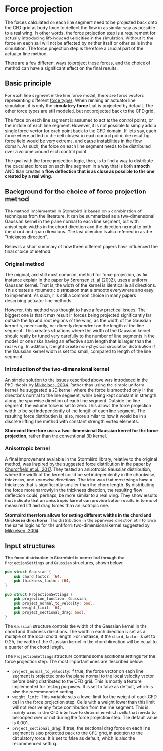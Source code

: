 # Force projection

The forces calculated on each line segment need to be projected back onto the CFD grid as body force to deflect the flow in as similar way as possible to a real wing. In other words, the force projection step is a requirement for actually introducing lift-induced velocities in the simulation. Without it, the force on each sail will not be affected by neither itself or other sails in the simulation. The force projection step is therefore a crucial part of the actuator line method.

There are a few different ways to project these forces, and the choice of method can have a significant effect on the final results.

## Basic principle

For each line segment in the line force model, there are force vectors representing different [force types](../line_model/force_calculations.md). When running an actuator line simulation, it is only the **circulatory force** that is projected by default. The other force types are still modeled, but not projected back to the CFD grid.

The force on each line segment is assumed to act at the control points, or the middle of each line segment. However, it is not possible to simply add a single force vector for each point back to the CFD domain. If, lets say, each force where added to the cell closest to each control point, the resulting force field would be very extreme, and cause instabilities in the flow domain. As such, the force on each line segment needs to be distributed over a volume around each control point.

The goal with the force projection logic, then, is to find a way to distribute the calculated forces on each line segment in a way that is both **smooth** AND than creates a **flow deflection that is as close as possible to the one created by a real wing**.

## Background for the choice of force projection method

The method implemented in Stormbird is based on a combination of techniques from the literature. It can be summarized as a two-dimensional Gaussian kernel in the plane normal to each line segment, but with anisotropic widths in the chord direction and the direction normal to both the chord and span directions. The last direction is also referred to as the "thickness direction".

Below is a short summary of how three different papers have influenced the final choice of method.

### Original method
The original, and still most common, method for force projection, as for instance explain in the paper by [Sørensen et. al (2002)](../literature/simulation_methods.md#numerical-modeling-of-wind-turbine-wakes-2002), uses a uniform Gaussian kernel. That is, the width of the kernel is identical in all directions. This creates a volumetric distribution that is smooth everywhere and easy to implement. As such, it is still a common choice in many papers describing actuator line methods.

However, this method was thought to have a few practical issues. The biggest one is that it may result in forces being projected significantly far outside the tip and root regions of the wing, as the width of the Gaussian kernel is, necessarily, not directly dependent on the length of the line segment. This creates situations where the width of the Gaussian kernel should really be tuned very carefully to the number of line segments in the model, or one risks having an effective span length that is larger than the real wing. In addition, it might create non-physical circulation distribution if the Gaussian kernel width is set too small, compared to length of the line segment.

### Introduction of the two-dimensional kernel
An simple solution to the issues described above was introduced in the PhD-thesis by [Mikkelsen, 2004](../literature/simulation_methods.md#actuator-disc-methods-applied-to-wind-turbines-2004). Rather than using the simple uniform kernel, he suggested a 2D kernel, where the force is smoothed only in the directions normal to the line segment, while being kept constant in strength along the spanwise direction of each line segment. Outside the line segment, the volume force is set to zero. This allows the force projection width to be set independently of the length of each line segment. The resulting force distribution is, also, more similar to how it would be in a discrete lifting line method with constant strength vortex elements.

**Stormbird therefore uses a two-dimensional Gaussian kernel for the force projection**, rather than the conventional 3D kernel.

### Anisotropic kernel

A final improvement available in the Stormbird library, relative to the original method, was inspired by the suggested force distribution in the paper by [Churchfield et al., 2017](../literature/simulation_methods.md#an-advanced-actuator-line-method-for-wind-energy-applications-and-beyond-2017). They tested an anisotropic Gaussian distribution, where the width of the kernel could be set independently in the chordwise, thickness, and spanwise directions. The idea was that most wings have a thickness that is significantly smaller than the chord length. By distributing the force more narrowly in the thickness direction, the resulting flow deflection could, perhaps, be more similar to a real wing. They show results that indicate that an anisotropic kernel can provide better results in terms of measured lift and drag forces than an isotropic one.

**Stormbird therefore allows for setting different widths in the chord and thickness directions**. The distribution in the spanwise direction still follows the same logic as for the unfiform two-dimensional kernel suggested by [Mikkelsen, 2004](../literature/simulation_methods.md#actuator-disc-methods-applied-to-wind-turbines-2004).

## Input structures

The force distribution in Stormbird is controlled through the `ProjectionSettings` and `Gaussian` structures, shown below:

```rust
pub struct Gaussian {
    pub chord_factor: f64,
    pub thickness_factor: f64,
}

pub struct ProjectionSettings {
    pub projection_function: Gaussian,
    pub project_normal_to_velocity: bool,
    pub weight_limit: f64,
    pub project_sectional_drag: bool,
}
```

The `Gaussian` structure controls the width of the Gaussian kernel in the chord and thickness directions. The width in each direction is set as a multiple of the local chord length. For instance, if the `chord_factor` is set to 0.25, the width of the Gaussian kernel in the chord direction will be equal to a quarter of the chord length.

The `ProjectionSettings` structure contains some additional settings for the force projection step. The most important ones are described below:

- `project_normal_to_velocity`: If true, the force vector on each line segment is projected onto the plane normal to the local velocity vector before being distributed to the CFD grid. This is mostly a feature implemented for testing purposes. It is set to false as default, which is also the recommended setting.
- `weight_limit`: This variable sets a lower limit for the weight of each CFD cell in the force projection step. Cells with a weight lower than this limit will not receive any force contribution from the line segment. This is mainly used in the CFD interface to determine which cells that needs to be looped over or not during the force projection step. The default value is 0.001.
- `project_sectional_drag`: If true, the sectional drag force on each line segment is also projected back to the CFD grid, in addition to the circulatory force. It is set to false as default, which is also the recommended setting.
